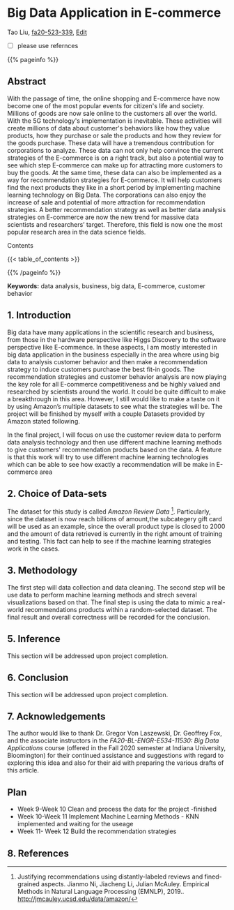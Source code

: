# Big Data Application in E-commerce

Tao Liu, [fa20-523-339](https://github.com/cybertraining-dsc/fa20-523-339/), [Edit](https://github.com/cybertraining-dsc/fa20-523-339/blob/master/project/project.md)

- [ ] please use refernces

{{% pageinfo %}}

## Abstract

With the passage of time, the online shopping and E-commerce have now become one of the most popular events for citizen's life and society. Millions of goods are now sale online to the customers all over the world. With the 5G technology's implementation is inevitable. These activities will create millions of data about customer's behaviors like how they value products, how they purchase or sale the products and how they review for the goods purchase. These data will have a tremendous contribution for corporations to analyze. These data can not only help convince the current strategies of the E-commerce is on a right track, but also a potential way to see which step E-commerce can make up for attracting more customers to buy the goods. At the same time, these data can also be implemented as a way for recommendation strategies for E-commerce. It will help customers find the next products they like in a short period by implementing machine learning technology on Big Data. The corporations can also enjoy the increase of sale and potential of more attraction for recommendation strategies. A better recommendation strategy as well as better data analysis strategies on E-commerce are now the new trend for massive data scientists and researchers’ target. Therefore, this field is now one the most popular research area in the data science fields. 


Contents

{{< table_of_contents >}}

{{% /pageinfo %}}

**Keywords:** data analysis, business, big data, E-commerce, customer behavior 

## 1. Introduction

Big data have many applications in the scientific research and business, from those in the hardware perspective like Higgs Discovery to the software perspective like E-commence. In these aspects, I am mostly interested in big data application in the business especially in the area where using big data to analysis customer behavior and then make a recommendation strategy to induce customers purchase the best fit-in goods. The recommendation strategies and customer behavior analysis are now playing the key role for all E-commerce competitiveness and be highly valued and researched by scientists around the world. It could be quite difficult to make a breakthrough in this area. However, I still would like to make a taste on it by using Amazon’s multiple datasets to see what the strategies will be. The project will be finished by myself with a couple Datasets provided by Amazon stated following.

In the final project, I will focus on use the customer review data to perform data analysis technology and then use different machine learning methods to give customers' recommendation products based on the data. A feature is that this work will try to use different machine learning technologies which can be able to see how exactly a recommendation will be make in E-commerce area


## 2. Choice of Data-sets
The dataset for this study is called *Amazon Review Data* [^1]. Particularly, since the dataset is now reach billions of amount,the subcategery gift card will be used as an example, since the overall product type is closed to 2000 and the amount of data retrieved is currently in the right amount of training and testing. This fact can help to see if the machine learning strategies work in the cases. 


   
## 3. Methodology

The first step will data collection and data cleaning. The second step will be use data to perform machine learning methods and strech several visualizations based on that. The final step is using the data to mimic a real-world recommendations products within a random-selected dataset. The final result and overall correctness will be recorded for the conclusion. 


## 5. Inference

This section will be addressed upon project completion.

## 6. Conclusion

This section will be addressed upon project completion.

## 7. Acknowledgements

The author would like to thank Dr. Gregor Von Laszewski, Dr. Geoffrey Fox, and the associate instructors in the *FA20-BL-ENGR-E534-11530: Big Data Applications* course (offered in the Fall 2020 semester at Indiana University, Bloomington) for their continued assistance and suggestions with regard to exploring this idea and also for their aid with preparing the various drafts of this article.

## Plan

- Week 9-Week 10 Clean and process the data for the project -finished
- Week 10-Week 11 Implement Machine Learning Methods - KNN implemented and waiting for the useage
- Week 11- Week 12 Build the recommendation strategies

## 8. References

[^1]: Justifying recommendations using distantly-labeled reviews and fined-grained aspects. Jianmo Ni, Jiacheng Li, Julian McAuley. Empirical Methods in Natural Language Processing (EMNLP), 2019.. <http://jmcauley.ucsd.edu/data/amazon/>



